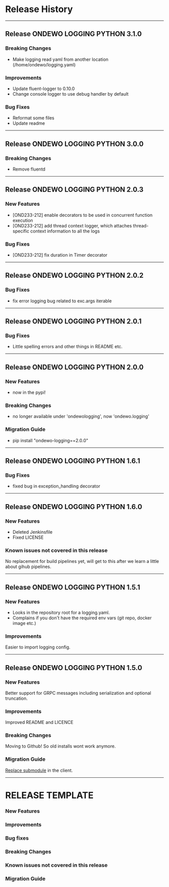 # Release History
*****************

## Release ONDEWO LOGGING PYTHON 3.1.0

### Breaking Changes
* Make logging read yaml from another location (/home/ondewo/logging.yaml)

### Improvements
* Update fluent-logger to 0.10.0
* Change console logger to use debug handler by default

### Bug Fixes
* Reformat some files
* Update readme

*****************

## Release ONDEWO LOGGING PYTHON 3.0.0

### Breaking Changes
* Remove fluentd

*****************

## Release ONDEWO LOGGING PYTHON 2.0.3

### New Features
* [OND233-212] enable decorators to be used in concurrent function execution
* [OND233-212] add thread context logger, which attaches thread-specific context information to all the logs

### Bug Fixes
* [OND233-212] fix duration in Timer decorator

*****************

## Release ONDEWO LOGGING PYTHON 2.0.2

### Bug Fixes

* fix error logging bug related to exc.args iterable

*****************
## Release ONDEWO LOGGING PYTHON 2.0.1

### Bug Fixes

* Little spelling errors and other things in README etc.

*****************

## Release ONDEWO LOGGING PYTHON 2.0.0

### New Features

* now in the pypi!

### Breaking Changes

* no longer available under 'ondewologging', now 'ondewo.logging'

### Migration Guide

* pip install "ondewo-logging==2.0.0"


*****************
## Release ONDEWO LOGGING PYTHON 1.6.1

### Bug Fixes

* fixed bug in exception_handling decorator


*****************
## Release ONDEWO LOGGING PYTHON 1.6.0

### New Features

* Deleted Jenkinsfile
* Fixed LICENSE

### Known issues not covered in this release

No replacement for build pipelines yet, will get to this after we learn a little about gihub pipelines.


*****************

## Release ONDEWO LOGGING PYTHON 1.5.1

### New Features

* Looks in the repository root for a logging.yaml.
* Complains if you don't have the required env vars (git repo, docker image etc.)

### Improvements

Easier to import logging config.


*****************
## Release ONDEWO LOGGING PYTHON 1.5.0

### New Features

Better support for GRPC messages including serialization and optional truncation.

### Improvements

Improved README and LICENCE

### Breaking Changes

Moving to Github! So old installs wont work anymore.

### Migration Guide

[Replace submodule](https://stackoverflow.com/a/1260982/7756727) in the client.

*****************
# RELEASE TEMPLATE

### New Features

### Improvements

### Bug fixes

### Breaking Changes

### Known issues not covered in this release

### Migration Guide
